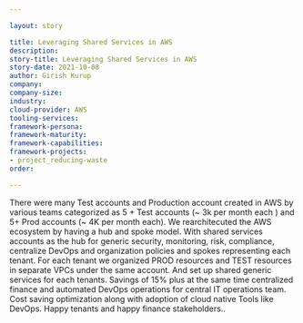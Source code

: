 ```yaml
---

layout: story

title: Leveraging Shared Services in AWS
description:
story-title: Leveraging Shared Services in AWS
story-date: 2021-10-08
author: Girish Kurup
company: 
company-size:
industry: 
cloud-provider: AWS
tooling-services:
framework-persona:
framework-maturity:
framework-capabilities:
framework-projects:
- project_reducing-waste
order:

---
```


There were many Test accounts and Production account created in AWS by various teams categorized as 5 + Test accounts (~ 3k per month each )  and 5+ Prod accounts (~ 4K per month each). We rearchitecuted the AWS ecosystem by having a hub and spoke model. With shared services accounts as the hub for generic security, monitoring, risk, compliance, centralize DevOps and organization policies and spokes representing each tenant. For each tenant we organized PROD resources and TEST resources in separate VPCs under the same account. And set up shared generic services for each tenants. Savings of 15% plus at the same time centralized finance  and automated DevOps operations for central IT operations team. Cost saving optimization along with adoption of cloud native Tools like DevOps. Happy tenants and happy finance stakeholders..
 

